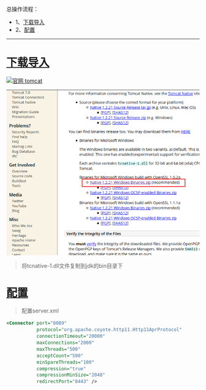 总操作流程：
- 1、[下载导入](#java-01)
- 2、[配置](#java-02)

****

# <a name="java-01" href="#" >下载导入</a>

[![](https://img.shields.io/badge/官网-tomcat-red.svg "官网 tomcat")](http://tomcat.apache.org/download-native.cgi)

![](image/3-1.png)

>将tcnative-1.dll文件复制到jdk的bin目录下

# <a name="java-02" href="#" >配置</a>

>配置server.xml
```xml
<Connector port="8089"
           protocol="org.apache.coyote.http11.Http11AprProtocol"
           connectionTimeout="20000"
           maxConnections="2000"
           maxThreads="500"
           acceptCount="500"
           minSpareThreads="100"
           compression="true"
           compressionMinSize="2048"
           redirectPort="8443" />
```